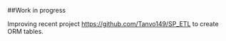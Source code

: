 ##Work in progress

Improving recent project https://github.com/Tanvo149/SP_ETL
to create ORM tables.